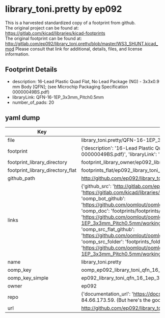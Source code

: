 # library_toni.pretty by ep092  
This is a harvested standardized copy of a footprint from github.  
The original project can be found at:  
https://gitlab.com/kicad/libraries/kicad-footprints  
The original footprint can be found at:
http://gitlab.com/ep092/library_toni.pretty/blob/master/WS3_SHUNT.kicad_mod
Please consult that link for additional, details, files, and license information.  
## Footprint Details
* description: 16-Lead Plastic Quad Flat, No Lead Package (NG) - 3x3x0.9 mm Body [QFN]; (see Microchip Packaging Specification 00000049BS.pdf)  
* libraryLink: QFN-16-1EP_3x3mm_Pitch0.5mm  
* number_of_pads: 20  
## yaml dump  
| Key | Value |  
| --- | --- |  
| file | library_toni.pretty/QFN-16-1EP_3x3mm_Pitch0.5mm.kicad_mod |  
| footprint | {'description': '16-Lead Plastic Quad Flat, No Lead Package (NG) - 3x3x0.9 mm Body [QFN]; (see Microchip Packaging Specification 00000049BS.pdf)', 'libraryLink': 'QFN-16-1EP_3x3mm_Pitch0.5mm', 'number_of_pads': 20} |  
| footprint_library_directory | footprint_library_owner/ep092_library_toni.pretty |  
| footprint_library_directory_flat | footprints_flat/ep092_library_toni_qfn_16_1ep_3x3mm_pitch0_5mm/working |  
| github_path | http://github.com/ep092/library_toni.pretty/blob/master/QFN-16-1EP_3x3mm_Pitch0.5mm.kicad_mod |  
| links | {'github_src': 'http://gitlab.com/ep092/library_toni.pretty/blob/master/WS3_SHUNT.kicad_mod', 'github_src_repo': 'https://gitlab.com/kicad/libraries/kicad-footprints', 'oomp_bot': 'footprints/ep092_library_toni_qfn_16_1ep_3x3mm_pitch0_5mm/working', 'oomp_bot_github': 'https://github.com/oomlout/oomlout_oomp_footprint_bot/tree/main/footprints/ep092_library_toni_qfn_16_1ep_3x3mm_pitch0_5mm/working', 'oomp_doc': 'footprints/footprints/ep092/library_toni/QFN-16-1EP_3x3mm_Pitch0.5mm/working/', 'oomp_doc_github': 'https://github.com/oomlout/oomlout_oomp_footprint_doc/tree/main/footprints/footprints/ep092/library_toni/QFN-16-1EP_3x3mm_Pitch0.5mm/working', 'oomp_src_flat': 'footprints_flat/footprints_flat/ep092_library_toni_qfn_16_1ep_3x3mm_pitch0_5mm/working', 'oomp_src_flat_github': 'https://github.com/oomlout/oomlout_oomp_footprint_src/tree/main/footprints_flat/ep092_library_toni_qfn_16_1ep_3x3mm_pitch0_5mm/working', 'oomp_src_folder': 'footprints_folder/footprints_folder/ep092/library_toni/QFN-16-1EP_3x3mm_Pitch0.5mm/working', 'oomp_src_folder_github': 'https://github.com/oomlout/oomlout_oomp_footprint_src/tree/main/footprints_folder/ep092/library_toni/QFN-16-1EP_3x3mm_Pitch0.5mm/working'} |  
| name | library_toni.pretty |  
| oomp_key | oomp_ep092_library_toni_qfn_16_1ep_3x3mm_pitch0_5mm |  
| oomp_key_simple | ep092_library_toni_qfn_16_1ep_3x3mm_pitch0_5mm |  
| owner | ep092 |  
| repo | {'documentation_url': 'https://docs.github.com/rest/overview/resources-in-the-rest-api#rate-limiting', 'message': "API rate limit exceeded for 84.66.173.59. (But here's the good news: Authenticated requests get a higher rate limit. Check out the documentation for more details.)"} |  
| url | http://github.com/ep092/library_toni.pretty |  

